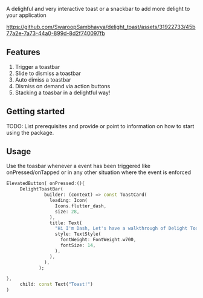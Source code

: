 <!--
This README describes the package. If you publish this package to pub.dev,
this README's contents appear on the landing page for your package.

For information about how to write a good package README, see the guide for
[writing package pages](https://dart.dev/guides/libraries/writing-package-pages).

For general information about developing packages, see the Dart guide for
[creating packages](https://dart.dev/guides/libraries/create-library-packages)
and the Flutter guide for
[developing packages and plugins](https://flutter.dev/developing-packages).
-->

A delighful and very interactive toast or a snackbar to add more delight to your application



https://github.com/SwaroopSambhayya/delight_toast/assets/31922733/45b77a2e-7a73-44a0-899d-8d2f740097fb



## Features

1. Trigger a toastbar
2. Slide to dismiss a toastbar
3. Auto dimiss a toastbar
4. Dismiss on demand via action buttons
5. Stacking a toasbar in a delightful way!

## Getting started

TODO: List prerequisites and provide or point to information on how to
start using the package.

## Usage

Use the toasbar whenever a event has been triggered like onPressed/onTapped or in any other situation where the event is enforced

```dart
ElevatedButton( onPressed:(){
     DelightToastBar(
              builder: (context) => const ToastCard(
                leading: Icon(
                  Icons.flutter_dash,
                  size: 28,
                ),
                title: Text(
                  "Hi I'm Dash, Let's have a walkthrough of Delight Toast",
                  style: TextStyle(
                    fontWeight: FontWeight.w700,
                    fontSize: 14,
                  ),
                ),
              ),
            );

},
     child: const Text("Toast!")
)
```

